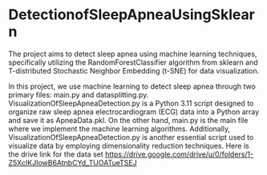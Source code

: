 # DetectionofSleepApneaUsingSklearn
The project aims to detect sleep apnea using machine learning techniques, specifically utilizing the RandomForestClassifier algorithm from sklearn and T-distributed Stochastic Neighbor Embedding (t-SNE) for data visualization.

In this project, we use machine learning to detect sleep apnea through two primary files: main.py and datasplitting.py. VisualizationOfSleepApneaDetection.py is a Python 3.11 script designed to organize raw sleep apnea electrocardiogram (ECG) data into a Python array and save it as ApneaData.pkl. On the other hand, main.py is the main file where we implement the machine learning algorithms. Additionally, VisualizationOfSleepApneaDetection.py is another essential script used to visualize data by employing dimensionality reduction techniques.
 Here is the drive link for the data set https://drive.google.com/drive/u/0/folders/1-Z5XcIKJIowB6AtnbCYd_TUOATueTSEJ
